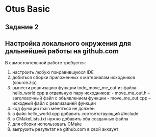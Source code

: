 # Otus Basic

## Задание 2

## Настройка локального окружения для дальнейшей работы на github.com <a name = "about"></a>

В самостоятельной работе требуется:

1. настроить любую понравившуюся IDE
2. добиться сборки приложенных к материалам исходников (source.zip)
3. вынести реализацию функции todo_move_me_out из файла hello_world.cpp в
   отдельную пару исходников: - move_me_out.h – заголовочный файл с объявлением функции - move_me_out.cpp – исходный файл с реализацией функции
4. код функции main меняться не должен
5. в файл hello_world.cpp добавить соответствующий #include
6. в CMakeLists.txt нужно добавить оба созданных файла
7. для сборки использовать CMake
8. выгрузить результат на github.com в свой аккаунт
